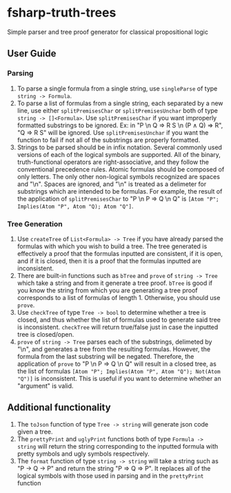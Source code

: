 # fsharp-truth-trees
Simple parser and tree proof generator for classical propositional logic

## User Guide
### Parsing
1. To parse a single formula from a single string, use `singleParse` of type `string -> Formula`.
2. To parse a list of formulas from a single string, each separated by a new line, use either `splitPremisesChar` or `splitPremisesUnchar` both of type `string -> []<Formula>`. Use `splitPremisesChar` if you want improperly formatted substrings to be ignored. Ex: in "P \n Q ⇒ R S \n (P ∧ Q) ⇒ R", "Q ⇒ R S" will be ignored. Use `splitPremisesUnchar` if you want the function to fail if not all of the substrings are properly formatted.
3. Strings to be parsed should be in infix notation. Several commonly used versions of each of the logical symbols are supported. All of the binary, truth-functional operators are right-associative, and they follow the conventional precedence rules. Atomic formulas should be composed of only letters. The only other non-logical symbols recognized are spaces and "\n". Spaces are ignored, and "\n" is treated as a delimeter for substrings which are intended to be formulas. For example, the result of the application of `splitPremisesChar` to "P \n P ⇒ Q \n Q" is `[Atom "P"; Implies(Atom "P", Atom "Q); Atom "Q"]`.
### Tree Generation
1. Use `createTree` of `List<Formula> -> Tree` if you have already parsed the formulas with which you wish to build a tree. The tree generated is effectively a proof that the formulas inputted are consistent, if it is open, and if it is closed, then it is a proof that the formulas inputted are inconsistent.
2. There are built-in functions such as `bTree` and `prove` of `string -> Tree` which take a string and from it generate a tree proof. `bTree` is good if you know the string from which you are generating a tree proof corresponds to a list of formulas of length 1. Otherwise, you should use `prove`.
3. Use `checkTree` of type `Tree -> bool` to determine whether a tree is closed, and thus whether the list of formulas used to generate said tree is inconsistent. `checkTree` will return true/false just in case the inputted tree is closed/open.
4. `prove` of `string -> Tree` parses each of the substrings, delimeted by "\n", and generates a tree from the resulting formulas. However, the formula from the last substring will be negated. Therefore, the application of `prove` to "P \n P ⇒ Q \n Q" will result in a closed tree, as the list of formulas `[Atom "P"; Implies(Atom "P", Atom "Q"); Not(Atom "Q")]` is inconsistent. This is useful if you want to determine whether an "argument" is valid.

## Additional functionality
1. The `toJson` function of type `Tree -> string` will generate json code given a tree.
2. The `prettyPrint` and `uglyPrint` functions both of type `Formula -> string` will return the string corresponding to the inputted formula with pretty symbols and ugly symbols respectively.
3. The `format` function of type `string -> string` will take a string such as "P -> Q -> P" and return the string "P ⇒ Q ⇒ P". It replaces all of the logical symbols with those used in parsing and in the `prettyPrint` function
